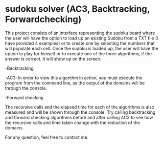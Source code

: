# sudoku solver (AC3, Backtracking, Forwardchecking)
This project consists of an interface representing the sudoku board where the user will have the option to load up an existing Sudoku from a TXT file (I have provided 4 examples) or to create one by selecting the numbers that will populate each cell. Once the sudoku is loaded up, the user will have the option to play for himself or to execute one of the three algorithms, if the answer is correct, it will show up on the screen.

-Backtracking

-AC3: In order to view this algorithm in action, you must execute the program from the command line, as the output of the domains will be through the console.

-Forward checking

The recursive calls and the elapsed time for each of the algorithms is also measured and will be shown through the console.
Try calling backtracking and forward checking algorithms before and after calling AC3 to see how the recursive calls and time taken change with the reduction of the domains.

For any question, feel free to contact me.
